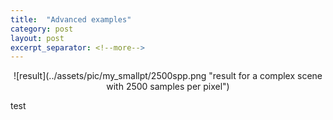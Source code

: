 ```yaml
---
title:  "Advanced examples"
category: post
layout: post
excerpt_separator: <!--more-->
---
```


<center>![result](../assets/pic/my_smallpt/2500spp.png "result for a complex scene with 2500 samples per pixel")</center>
<!--more-->


test

